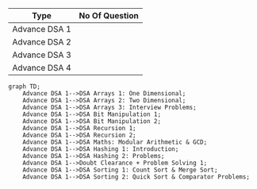 | Type            | No Of Question | 
| -------------   | -------------  | 
| Advance DSA 1   |                | 
| Advance DSA 2   |                |
| Advance DSA 3   |                |
| Advance DSA 4   |                |



```mermaid
graph TD;
    Advance DSA 1-->DSA Arrays 1: One Dimensional;
    Advance DSA 1-->DSA Arrays 2: Two Dimensional;
    Advance DSA 1-->DSA Arrays 3: Interview Problems;
    Advance DSA 1-->DSA Bit Manipulation 1;
    Advance DSA 1-->DSA Bit Manipulation 2;
    Advance DSA 1-->DSA Recursion 1;
    Advance DSA 1-->DSA Recursion 2;
    Advance DSA 1-->DSA Maths: Modular Arithmetic & GCD;
    Advance DSA 1-->DSA Hashing 1: Introduction;
    Advance DSA 1-->DSA Hashing 2: Problems;
    Advance DSA 1-->Doubt Clearance + Problem Solving 1;
    Advance DSA 1-->DSA Sorting 1: Count Sort & Merge Sort;
    Advance DSA 1-->DSA Sorting 2: Quick Sort & Comparator Problems;
```

